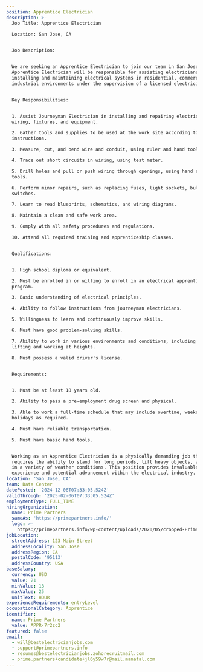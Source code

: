 ```yaml
---
position: Apprentice Electrician
description: >-
  Job Title: Apprentice Electrician

  Location: San Jose, CA


  Job Description:


  We are seeking an Apprentice Electrician to join our team in San Jose, CA. The
  Apprentice Electrician will be responsible for assisting electricians with
  installing and maintaining electrical systems in residential, commercial, and
  industrial environments under the supervision of a licensed electrician.


  Key Responsibilities:


  1. Assist Journeyman Electrician in installing and repairing electrical
  wiring, fixtures, and equipment.

  2. Gather tools and supplies to be used at the work site according to
  instructions.

  3. Measure, cut, and bend wire and conduit, using ruler and hand tools.

  4. Trace out short circuits in wiring, using test meter.

  5. Drill holes and pull or push wiring through openings, using hand and power
  tools.

  6. Perform minor repairs, such as replacing fuses, light sockets, bulbs, and
  switches.

  7. Learn to read blueprints, schematics, and wiring diagrams.

  8. Maintain a clean and safe work area.

  9. Comply with all safety procedures and regulations.

  10. Attend all required training and apprenticeship classes.


  Qualifications:


  1. High school diploma or equivalent.

  2. Must be enrolled in or willing to enroll in an electrical apprenticeship
  program.

  3. Basic understanding of electrical principles.

  4. Ability to follow instructions from journeyman electricians.

  5. Willingness to learn and continuously improve skills.

  6. Must have good problem-solving skills.

  7. Ability to work in various environments and conditions, including heavy
  lifting and working at heights.

  8. Must possess a valid driver's license.


  Requirements:


  1. Must be at least 18 years old.

  2. Ability to pass a pre-employment drug screen and physical.

  3. Able to work a full-time schedule that may include overtime, weekends, and
  holidays as required.

  4. Must have reliable transportation.

  5. Must have basic hand tools.


  Working as an Apprentice Electrician is a physically demanding job that
  requires the ability to stand for long periods, lift heavy objects, and work
  in a variety of weather conditions. This position provides invaluable
  experience and potential advancement within the electrical industry.
location: 'San Jose, CA'
team: Data Center
datePosted: '2024-12-08T07:33:05.524Z'
validThrough: '2025-02-06T07:33:05.524Z'
employmentType: FULL_TIME
hiringOrganization:
  name: Prime Partners
  sameAs: 'https://primepartners.info/'
  logo: >-
    https://primepartners.info/wp-content/uploads/2020/05/cropped-Prime-Partners-Logo-NO-BG-1-1.png
jobLocation:
  streetAddress: 123 Main Street
  addressLocality: San Jose
  addressRegion: CA
  postalCode: '95113'
  addressCountry: USA
baseSalary:
  currency: USD
  value: 21
  minValue: 18
  maxValue: 25
  unitText: HOUR
experienceRequirements: entryLevel
occupationalCategory: Apprentice
identifier:
  name: Prime Partners
  value: APPR-7r2zc2
featured: false
email:
  - will@bestelectricianjobs.com
  - support@primepartners.info
  - resumes@bestelectricianjobs.zohorecruitmail.com
  - prime.partners+candidate+jl6y59w7r@mail.manatal.com
---
```


